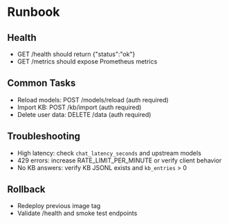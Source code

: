 # Runbook

## Health
- GET /health should return {"status":"ok"}
- GET /metrics should expose Prometheus metrics

## Common Tasks
- Reload models: POST /models/reload (auth required)
- Import KB: POST /kb/import (auth required)
- Delete user data: DELETE /data (auth required)

## Troubleshooting
- High latency: check `chat_latency_seconds` and upstream models
- 429 errors: increase RATE_LIMIT_PER_MINUTE or verify client behavior
- No KB answers: verify KB JSONL exists and `kb_entries` > 0

## Rollback
- Redeploy previous image tag
- Validate /health and smoke test endpoints
